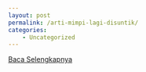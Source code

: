 ```yaml
---
layout: post
permalink: /arti-mimpi-lagi-disuntik/
categories:
    - Uncategorized
---
```


[Baca Selengkapnya](/01)